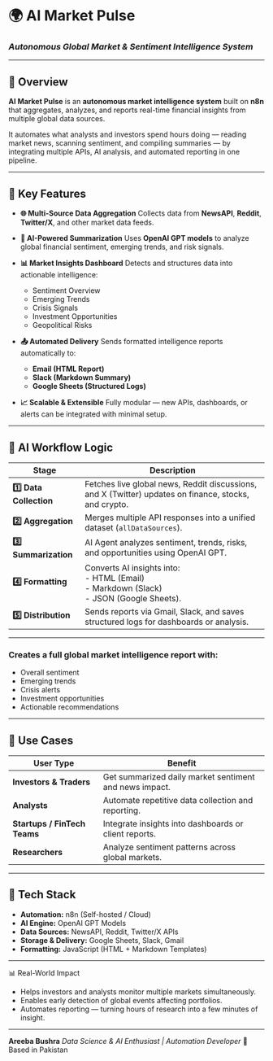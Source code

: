 # 🌍 **AI Market Pulse**

### *Autonomous Global Market & Sentiment Intelligence System*
---

## 📖 **Overview**

**AI Market Pulse** is an **autonomous market intelligence system** built on **n8n** that aggregates, analyzes, and reports real-time financial insights from multiple global data sources.

It automates what analysts and investors spend hours doing — reading market news, scanning sentiment, and compiling summaries — by integrating multiple APIs, AI analysis, and automated reporting in one pipeline.

---

## 🚀 **Key Features**

* **🌐 Multi-Source Data Aggregation**
  Collects data from **NewsAPI**, **Reddit**, **Twitter/X**, and other market data feeds.

* **🧠 AI-Powered Summarization**
  Uses **OpenAI GPT models** to analyze global financial sentiment, emerging trends, and risk signals.

* **📊 Market Insights Dashboard**
  Detects and structures data into actionable intelligence:

  * Sentiment Overview
  * Emerging Trends
  * Crisis Signals
  * Investment Opportunities
  * Geopolitical Risks

* **📤 Automated Delivery**
  Sends formatted intelligence reports automatically to:

  * **Email (HTML Report)**
  * **Slack (Markdown Summary)**
  * **Google Sheets (Structured Logs)**

* **📈 Scalable & Extensible**
  Fully modular — new APIs, dashboards, or alerts can be integrated with minimal setup.
  
---

## 🧠 **AI Workflow Logic**

| Stage                   | Description                                                                                           |
| ----------------------- | ----------------------------------------------------------------------------------------------------- |
| **1️⃣ Data Collection** | Fetches live global news, Reddit discussions, and X (Twitter) updates on finance, stocks, and crypto. |
| **2️⃣ Aggregation**     | Merges multiple API responses into a unified dataset (`allDataSources`).                              |
| **3️⃣ Summarization**   | AI Agent analyzes sentiment, trends, risks, and opportunities using OpenAI GPT.                       |
| **4️⃣ Formatting**      | Converts AI insights into: <br> - HTML (Email) <br> - Markdown (Slack) <br> - JSON (Google Sheets).   |
| **5️⃣ Distribution**    | Sends reports via Gmail, Slack, and saves structured logs for dashboards or analysis.                 |

---

### Creates a full global market intelligence report with:

* Overall sentiment
* Emerging trends
* Crisis alerts
* Investment opportunities
* Actionable recommendations

---

## 🧭 **Use Cases**

| User Type                    | Benefit                                                |
| ---------------------------- | ------------------------------------------------------ |
| **Investors & Traders**      | Get summarized daily market sentiment and news impact. |
| **Analysts**                 | Automate repetitive data collection and reporting.     |
| **Startups / FinTech Teams** | Integrate insights into dashboards or client reports.  |
| **Researchers**              | Analyze sentiment patterns across global markets.      |

---

## 🧱 **Tech Stack**

* **Automation:** n8n (Self-hosted / Cloud)
* **AI Engine:** OpenAI GPT Models
* **Data Sources:** NewsAPI, Reddit, Twitter/X APIs
* **Storage & Delivery:** Google Sheets, Slack, Gmail
* **Formatting:** JavaScript (HTML + Markdown Templates)

---
📊 Real-World Impact

* Helps investors and analysts monitor multiple markets simultaneously.
* Enables early detection of global events affecting portfolios.
* Automates reporting — turning hours of research into a few minutes of insight.

---
**Areeba Bushra**
*Data Science & AI Enthusiast | Automation Developer*
📍 Based in Pakistan

